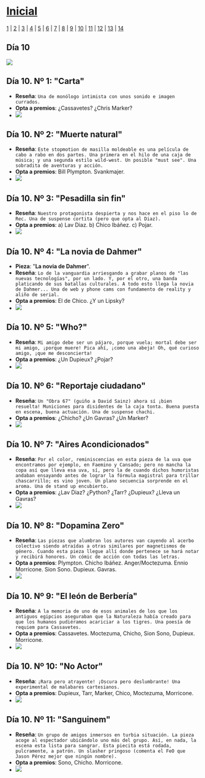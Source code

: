 # [Inicial](./index.md)

[1](dia1.md) | [2](dia2.md) | [3](dia3.md) | [4](dia4.md) | [5](dia5.md) | [6](dia6.md) | [7](dia7.md) | [8](dia8.md) | [9](dia9.md) | [10](dia10.md) | [11](dia11.md) | [12](dia12.md) | [13](dia13.md) | [14](dia14.md)
<h2>Día 10</h2>

![](dia10/0607210.png)  

## **Día 10. Nº 1: "__Carta__"**
- **Reseña**:  ```Una de monólogo intimista con unos sonido e imagen currados.```
- **Opta a premios**: ¿Cassavetes? ¿Chris Marker? 
- ![](dia10/0607211.png)



## **Día 10. Nº 2: "__Muerte natural__"**
- **Reseña**: ```Este stopmotion de masilla moldeable es una película de cabo a rabo en dos partes. Una primera en el hilo de una caja de música; y una segunda estilo wild-west. Un posible "must see". Una sobradita de aventuras y acción.```
- **Opta a premios**: Bill Plympton. Svankmajer.
- ![](dia10/0607212.png)


## **Día 10. Nº 3: "__Pesadilla sin fin__"**
- **Reseña**: ```Nuestro protagonista despierta y nos hace en el piso lo de Rec. Una de suspense cortita (pero que opta al Diaz).```
- **Opta a premios**: a) Lav Diaz. b) Chico Ibáñez. c) Pojar.
- ![](dia10/0607213.png)


## **Día 10. Nº 4: "__La novia de Dahmer__"**
- **Pieza**: "__La novia de Dahmer__".
- **Reseña**: ```Lo de la vanguardia arriesgando a grabar planos de "las nuevas tecnologías", por un lado. Y, por el otro, una banda platicando de sus batallas culturales. A todo esto llega la novia de Dahmer... Una de web y phone cams con fundamento de reality y aliño de serial.```
- **Opta a premios**: El de Chico. ¿Y un Lipsky?
- ![](dia10/0607214.png)



## **Día 10. Nº 5: "__Who?__"**
- **Reseña**: ```Mi amigo debe ser un pájaro, porque vuela; mortal debe ser mi amigo, ¡porque muere! Pica ahí, ¡como una abeja! Oh, qué curioso amigo, ¡que me desconcierta!```
- **Opta a premios**: ¿Un Dupieux? ¿Pojar?
- ![](dia10/0607215.png)


## **Día 10. Nº 6: "__Reportaje ciudadano__"**
- **Reseña**: ```Un "Obra 67" (guiño a David Sainz) ahora sí ¡bien resuelta! Municiones para disidentes de la caja tonta. Buena puesta en escena, buena actuación. Una de suspense chachi.```
- **Opta a premios**: ¿Chicho? ¿Un Gavras? ¿Un Marker?
- ![](dia10/0607216.png)


## **Día 10. Nº 7: "__Aires Acondicionados__"**
- **Reseña**: ```Por el color, reminiscencias en esta pieza de la uva que encontramos por ejemplo, en Faemino y Cansado; pero no mancha la copa así que lleva esa uva, sí, pero la de cuando dichos humoristas andaban ensayando antes de lograr la fórmula magistral para trillar chascarrillo; es vino joven. Un plano secuencia sorprende en el aroma. Una de stand up encubierto.```
- **Opta a premios**: ¿Lav Diaz? ¿Python? ¿Tarr? ¿Dupieux? ¿Lleva un Gavras?
- ![](dia10/0607217.png)


## **Día 10. Nº 8: "__Dopamina Zero__"**
- **Reseña**: ```Las piezas que alumbran los autores van cayendo al acerbo colectivo siendo atraídas a otras similares por magnetismos de género. Cuando esta pieza llegue allí donde pertenece se hará notar y recibirá honores. Un cómic de acción con todas las letras.```
- **Opta a premios**: Plympton. Chicho Ibáñez. Anger/Moctezuma. Ennio Morricone. Sion Sono. Dupieux. Gavras.
- ![](dia10/0607218.png)


## **Día 10. Nº 9: "__El león de Berbería__"**
- **Reseña**: ```A la memoria de uno de esos animales de los que los antiguos egipcios aseguraban que la Naturaleza había creado para que los humanos pudiéramos acariciar a los tigres. Una poesía de requiem para Cassavetes.```
- **Opta a premios**: Cassavetes. Moctezuma, Chicho, Sion Sono, Dupieux. Morricone.
- ![](dia10/0607219.png)


## **Día 10. Nº 10: "__No Actor__"**
- **Reseña**: ```¡Rara pero atrayente! ¡Oscura pero deslumbrante! Una experimental de malabares cartesianos.```
- **Opta a premios**: Dupieux, Tarr, Marker, Chico, Moctezuma, Morricone.
- ![](dia10/06072110.png)


## **Día 10. Nº 11: "__Sanguinem__"**
- **Reseña**: ```Un grupo de amigos inmersos en turbia situación. La pieza acoge al espectador ubicándolo uno más del grupo. Así, en nada, la escena esta lista para sangrar. Esta piecita está rodada, pulcramente, a patrón. Un slasher pringoso (comenta el FeO que Jason Pérez mejor que ningún nombre).```
- **Opta a premios**: Sono, Chicho. Morricone.
- ![](dia10/06072111.png)



